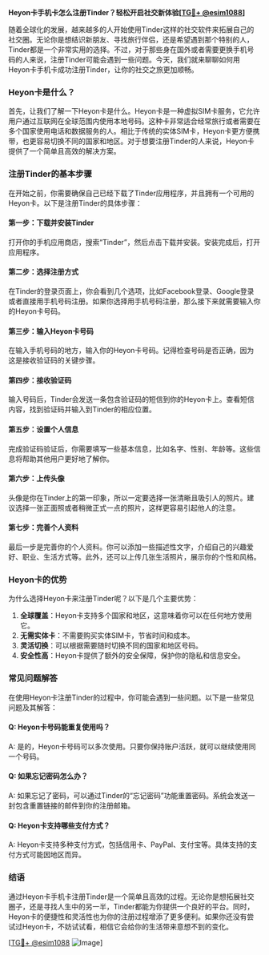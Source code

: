 **Heyon卡手机卡怎么注册Tinder？轻松开启社交新体验[[TG💪+ @esim1088](https://t.me/s/esim1088)]**

随着全球化的发展，越来越多的人开始使用Tinder这样的社交软件来拓展自己的社交圈。无论你是想结识新朋友、寻找旅行伴侣，还是希望遇到那个特别的人，Tinder都是一个非常实用的选择。不过，对于那些身在国外或者需要更换手机号码的人来说，注册Tinder可能会遇到一些问题。今天，我们就来聊聊如何用Heyon卡手机卡成功注册Tinder，让你的社交之旅更加顺畅。

### Heyon卡是什么？

首先，让我们了解一下Heyon卡是什么。Heyon卡是一种虚拟SIM卡服务，它允许用户通过互联网在全球范围内使用本地号码。这种卡非常适合经常旅行或者需要在多个国家使用电话和数据服务的人。相比于传统的实体SIM卡，Heyon卡更方便携带，也更容易切换不同的国家和地区。对于想要注册Tinder的人来说，Heyon卡提供了一个简单且高效的解决方案。

### 注册Tinder的基本步骤

在开始之前，你需要确保自己已经下载了Tinder应用程序，并且拥有一个可用的Heyon卡。以下是注册Tinder的具体步骤：

#### 第一步：下载并安装Tinder

打开你的手机应用商店，搜索“Tinder”，然后点击下载并安装。安装完成后，打开应用程序。

#### 第二步：选择注册方式

在Tinder的登录页面上，你会看到几个选项，比如Facebook登录、Google登录或者直接用手机号码注册。如果你选择用手机号码注册，那么接下来就需要输入你的Heyon卡号码。

#### 第三步：输入Heyon卡号码

在输入手机号码的地方，输入你的Heyon卡号码。记得检查号码是否正确，因为这是接收验证码的关键步骤。

#### 第四步：接收验证码

输入号码后，Tinder会发送一条包含验证码的短信到你的Heyon卡上。查看短信内容，找到验证码并输入到Tinder的相应位置。

#### 第五步：设置个人信息

完成验证码验证后，你需要填写一些基本信息，比如名字、性别、年龄等。这些信息将帮助其他用户更好地了解你。

#### 第六步：上传头像

头像是你在Tinder上的第一印象，所以一定要选择一张清晰且吸引人的照片。建议选择一张正面照或者稍微正式一点的照片，这样更容易引起他人的注意。

#### 第七步：完善个人资料

最后一步是完善你的个人资料。你可以添加一些描述性文字，介绍自己的兴趣爱好、职业、生活方式等。此外，还可以上传几张生活照片，展示你的个性和风格。

### Heyon卡的优势

为什么选择Heyon卡来注册Tinder呢？以下是几个主要优势：

1. **全球覆盖**：Heyon卡支持多个国家和地区，这意味着你可以在任何地方使用它。
2. **无需实体卡**：不需要购买实体SIM卡，节省时间和成本。
3. **灵活切换**：可以根据需要随时切换不同的国家和地区号码。
4. **安全性高**：Heyon卡提供了额外的安全保障，保护你的隐私和信息安全。

### 常见问题解答

在使用Heyon卡注册Tinder的过程中，你可能会遇到一些问题。以下是一些常见问题及其解答：

#### Q: Heyon卡号码能重复使用吗？
A: 是的，Heyon卡号码可以多次使用。只要你保持账户活跃，就可以继续使用同一个号码。

#### Q: 如果忘记密码怎么办？
A: 如果忘记了密码，可以通过Tinder的“忘记密码”功能重置密码。系统会发送一封包含重置链接的邮件到你的注册邮箱。

#### Q: Heyon卡支持哪些支付方式？
A: Heyon卡支持多种支付方式，包括信用卡、PayPal、支付宝等。具体支持的支付方式可能因地区而异。

### 结语

通过Heyon卡手机卡注册Tinder是一个简单且高效的过程。无论你是想拓展社交圈子，还是寻找人生中的另一半，Tinder都能为你提供一个良好的平台。同时，Heyon卡的便捷性和灵活性也为你的注册过程增添了更多便利。如果你还没有尝试过Heyon卡，不妨试试看，相信它会给你的生活带来意想不到的变化。

[[TG💪+ @esim1088](https://t.me/s/esim1088) ![Image](https://i.postimg.cc/4NQfJmqS/Snipaste-2025-05-13-00-14-12.png)]